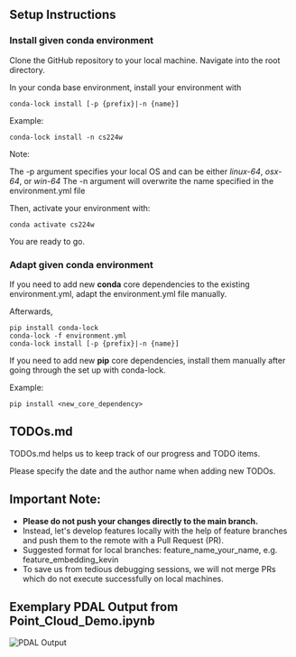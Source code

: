 ## Setup Instructions

### Install given conda environment

Clone the GitHub repository to your local machine. Navigate into the root directory.

In your conda base environment, install your environment with 

    conda-lock install [-p {prefix}|-n {name}]

Example: 

    conda-lock install -n cs224w 

Note: 

The -p argument specifies your local OS and can be either *linux-64*, *osx-64*, or *win-64*
The -n argument will overwrite the name specified in the environment.yml file

Then, activate your environment with:

    conda activate cs224w

You are ready to go.

### Adapt given conda environment

If you need to add new **conda** core dependencies to the existing environment.yml, adapt the environment.yml file manually.

Afterwards,

    pip install conda-lock 
    conda-lock -f environment.yml 
    conda-lock install [-p {prefix}|-n {name}]

If you need to add new **pip** core dependencies, install them manually after going through the set up with conda-lock.

Example:

    pip install <new_core_dependency>

## TODOs.md
 
 TODOs.md helps us to keep track of our progress and TODO items. 
 
 Please specify the date and the author name when adding new TODOs. 

## Important Note: 

 - **Please do not push your changes directly to the main branch.**
 - Instead, let's develop features locally with the help of feature branches and push them to the remote with a Pull Request (PR). 
 - Suggested format for local branches: feature_name_your_name, e.g. feature_embedding_kevin
 - To save us from tedious debugging sessions, we will not merge PRs which do not execute successfully on local machines.

## Exemplary PDAL Output from Point_Cloud_Demo.ipynb
 
 ![PDAL Output](https://github.com/kdmayer/CS224W_LIDAR/blob/main/assets/images/example.png)

